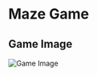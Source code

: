 # Maze Game
## Game Image
![Game Image](https://github.com/M-Junior15/MazeGame/blob/main/screenshots/Screenshot%20from%202022-09-07%2011-08-15.png)
